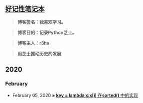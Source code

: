 ## [好记性笔记本](https://r3ha.github.io)

> **博客签名：我喜欢学习。**

> **博客目的：记录Python芝士。**

> **博客主人：r3ha**

> **用芝士推动历史的发展**

## 2020
### February

* February 05, 2020 **»** [**key = lambda x:x[i]** 在**sorted()** 中的实现](https://github.com/r3ha/r3ha.github.io/issues/1)
